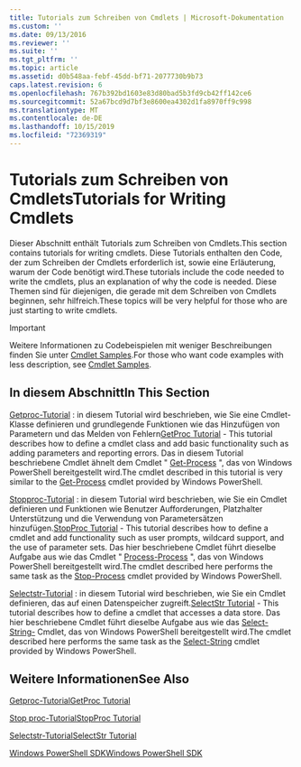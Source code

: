 ```yaml
---
title: Tutorials zum Schreiben von Cmdlets | Microsoft-Dokumentation
ms.custom: ''
ms.date: 09/13/2016
ms.reviewer: ''
ms.suite: ''
ms.tgt_pltfrm: ''
ms.topic: article
ms.assetid: d0b548aa-febf-45dd-bf71-2077730b9b73
caps.latest.revision: 6
ms.openlocfilehash: 767b392bd1603e83d80bad5b3fd9cb42ff142ce6
ms.sourcegitcommit: 52a67bcd9d7bf3e8600ea4302d1fa8970ff9c998
ms.translationtype: MT
ms.contentlocale: de-DE
ms.lasthandoff: 10/15/2019
ms.locfileid: "72369319"
---
```

# <a name="tutorials-for-writing-cmdlets"></a><span data-ttu-id="68b5c-102">Tutorials zum Schreiben von Cmdlets</span><span class="sxs-lookup"><span data-stu-id="68b5c-102">Tutorials for Writing Cmdlets</span></span>

<span data-ttu-id="68b5c-103">Dieser Abschnitt enthält Tutorials zum Schreiben von Cmdlets.</span><span class="sxs-lookup"><span data-stu-id="68b5c-103">This section contains tutorials for writing cmdlets.</span></span> <span data-ttu-id="68b5c-104">Diese Tutorials enthalten den Code, der zum Schreiben der Cmdlets erforderlich ist, sowie eine Erläuterung, warum der Code benötigt wird.</span><span class="sxs-lookup"><span data-stu-id="68b5c-104">These tutorials include the code needed to write the cmdlets, plus an explanation of why the code is needed.</span></span> <span data-ttu-id="68b5c-105">Diese Themen sind für diejenigen, die gerade mit dem Schreiben von Cmdlets beginnen, sehr hilfreich.</span><span class="sxs-lookup"><span data-stu-id="68b5c-105">These topics will be very helpful for those who are just starting to write cmdlets.</span></span>

> [!IMPORTANT]
> <span data-ttu-id="68b5c-106">Weitere Informationen zu Codebeispielen mit weniger Beschreibungen finden Sie unter [Cmdlet Samples](./cmdlet-samples.md).</span><span class="sxs-lookup"><span data-stu-id="68b5c-106">For those who want code examples with less description, see [Cmdlet Samples](./cmdlet-samples.md).</span></span>

## <a name="in-this-section"></a><span data-ttu-id="68b5c-107">In diesem Abschnitt</span><span class="sxs-lookup"><span data-stu-id="68b5c-107">In This Section</span></span>

<span data-ttu-id="68b5c-108">[Getproc-Tutorial](./getproc-tutorial.md) : in diesem Tutorial wird beschrieben, wie Sie eine Cmdlet-Klasse definieren und grundlegende Funktionen wie das Hinzufügen von Parametern und das Melden von Fehlern</span><span class="sxs-lookup"><span data-stu-id="68b5c-108">[GetProc Tutorial](./getproc-tutorial.md) - This tutorial describes how to define a cmdlet class and add basic functionality such as adding parameters and reporting errors.</span></span> <span data-ttu-id="68b5c-109">Das in diesem Tutorial beschriebene Cmdlet ähnelt dem Cmdlet " [Get-Process](/powershell/module/Microsoft.PowerShell.Management/Get-Process) ", das von Windows PowerShell bereitgestellt wird.</span><span class="sxs-lookup"><span data-stu-id="68b5c-109">The cmdlet described in this tutorial is very similar to the [Get-Process](/powershell/module/Microsoft.PowerShell.Management/Get-Process) cmdlet provided by Windows PowerShell.</span></span>

<span data-ttu-id="68b5c-110">[Stopproc-Tutorial](./stopproc-tutorial.md) : in diesem Tutorial wird beschrieben, wie Sie ein Cmdlet definieren und Funktionen wie Benutzer Aufforderungen, Platzhalter Unterstützung und die Verwendung von Parametersätzen hinzufügen.</span><span class="sxs-lookup"><span data-stu-id="68b5c-110">[StopProc Tutorial](./stopproc-tutorial.md) - This tutorial describes how to define a cmdlet and add functionality such as user prompts, wildcard support, and the use of parameter sets.</span></span> <span data-ttu-id="68b5c-111">Das hier beschriebene Cmdlet führt dieselbe Aufgabe aus wie das Cmdlet " [Process-Process](/powershell/module/Microsoft.PowerShell.Management/Stop-Process) ", das von Windows PowerShell bereitgestellt wird.</span><span class="sxs-lookup"><span data-stu-id="68b5c-111">The cmdlet described here performs the same task as the [Stop-Process](/powershell/module/Microsoft.PowerShell.Management/Stop-Process) cmdlet provided by Windows PowerShell.</span></span>

<span data-ttu-id="68b5c-112">[Selectstr-Tutorial](./selectstr-tutorial.md) : in diesem Tutorial wird beschrieben, wie Sie ein Cmdlet definieren, das auf einen Datenspeicher zugreift.</span><span class="sxs-lookup"><span data-stu-id="68b5c-112">[SelectStr Tutorial](./selectstr-tutorial.md) - This tutorial describes how to define a cmdlet that accesses a data store.</span></span> <span data-ttu-id="68b5c-113">Das hier beschriebene Cmdlet führt dieselbe Aufgabe aus wie das [Select-String-](/powershell/module/microsoft.powershell.utility/select-string) Cmdlet, das von Windows PowerShell bereitgestellt wird.</span><span class="sxs-lookup"><span data-stu-id="68b5c-113">The cmdlet described here performs the same task as the [Select-String](/powershell/module/microsoft.powershell.utility/select-string) cmdlet provided by Windows PowerShell.</span></span>

## <a name="see-also"></a><span data-ttu-id="68b5c-114">Weitere Informationen</span><span class="sxs-lookup"><span data-stu-id="68b5c-114">See Also</span></span>

[<span data-ttu-id="68b5c-115">Getproc-Tutorial</span><span class="sxs-lookup"><span data-stu-id="68b5c-115">GetProc Tutorial</span></span>](./getproc-tutorial.md)

[<span data-ttu-id="68b5c-116">Stop proc-Tutorial</span><span class="sxs-lookup"><span data-stu-id="68b5c-116">StopProc Tutorial</span></span>](./stopproc-tutorial.md)

[<span data-ttu-id="68b5c-117">Selectstr-Tutorial</span><span class="sxs-lookup"><span data-stu-id="68b5c-117">SelectStr Tutorial</span></span>](./selectstr-tutorial.md)

[<span data-ttu-id="68b5c-118">Windows PowerShell SDK</span><span class="sxs-lookup"><span data-stu-id="68b5c-118">Windows PowerShell SDK</span></span>](../windows-powershell-reference.md)
